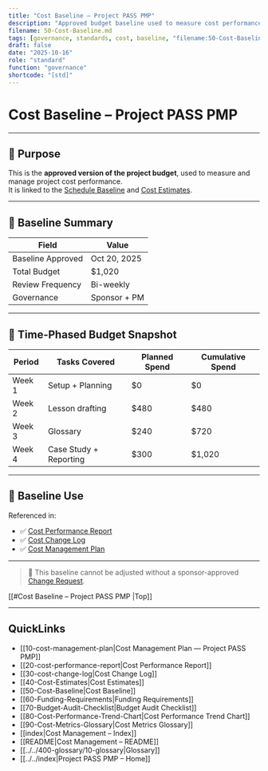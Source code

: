 ```yaml
---
title: "Cost Baseline — Project PASS PMP"
description: "Approved budget baseline used to measure cost performance and control financial changes."
filename: 50-Cost-Baseline.md
tags: [governance, standards, cost, baseline, "filename:50-Cost-Baseline.md"]
draft: false
date: "2025-10-16"
role: "standard"
function: "governance"
shortcode: "[std]"
---
```



# Cost Baseline – Project PASS PMP  

---

## 📎 Purpose

This is the **approved version of the project budget**, used to measure and manage project cost performance.  
It is linked to the [Schedule Baseline](../20-schedule-management/04-schedule-baseline.md) and [Cost Estimates](./Cost-Estimates.md).

---

## 🧾 Baseline Summary

| Field | Value |
|-------|-------|
| Baseline Approved | Oct 20, 2025 |
| Total Budget | $1,020 |
| Review Frequency | Bi-weekly |
| Governance | Sponsor + PM |

---

## 📅 Time-Phased Budget Snapshot

| Period | Tasks Covered | Planned Spend | Cumulative Spend |
|--------|---------------|---------------|------------------|
| Week 1 | Setup + Planning | $0 | $0 |
| Week 2 | Lesson drafting | $480 | $480 |
| Week 3 | Glossary | $240 | $720 |
| Week 4 | Case Study + Reporting | $300 | $1,020 |

---

## 🔁 Baseline Use

Referenced in:
- ✅ [Cost Performance Report](./Cost-Performance-Report.md)
- ✅ [Cost Change Log](./Cost-Change-Log.md)
- ✅ [Cost Management Plan](./Cost-Management-Plan.md)

---

> 📌 This baseline cannot be adjusted without a sponsor-approved [Change Request](../00-project-integration-management/change-management/change-request-template.md).

[[#Cost Baseline – Project PASS PMP |Top]]

---

## QuickLinks
- [[10-cost-management-plan|Cost Management Plan — Project PASS PMP]]
- [[20-cost-performance-report|Cost Performance Report]]
- [[30-cost-change-log|Cost Change Log]]
- [[40-Cost-Estimates|Cost Estimates]]
- [[50-Cost-Baseline|Cost Baseline]]
- [[60-Funding-Requirements|Funding Requirements]]
- [[70-Budget-Audit-Checklist|Budget Audit Checklist]]
- [[80-Cost-Performance-Trend-Chart|Cost Performance Trend Chart]]
- [[90-Cost-Metrics-Glossary|Cost Metrics Glossary]]
- [[index|Cost Management – Index]]
- [[README|Cost Management – README]]
- [[../../400-glossary/10-glossary|Glossary]]
- [[../../index|Project PASS PMP – Home]]
